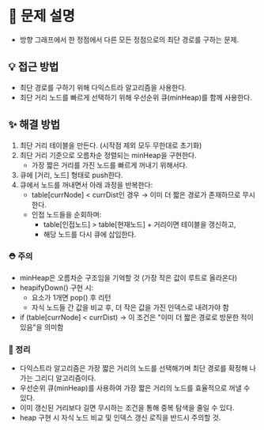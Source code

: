 # 📌 문제 설명

- 방향 그래프에서 한 정점에서 다른 모든 정점으로의 최단 경로를 구하는 문제.

## 💡 접근 방법

- 최단 경로를 구하기 위해 다익스트라 알고리즘을 사용한다.
- 최단 거리 노드를 빠르게 선택하기 위해 우선순위 큐(minHeap)를 함께 사용한다.

## ✨ 해결 방법

1. 최단 거리 테이블을 만든다. (시작점 제외 모두 무한대로 초기화)
2. 최단 거리 기준으로 오름차순 정렬되는 minHeap을 구현한다.
   - 가장 짧은 거리를 가진 노드를 빠르게 꺼내기 위해서다.
3. 큐에 [거리, 노드] 형태로 push한다.
4. 큐에서 노드를 꺼내면서 아래 과정을 반복한다:
   - table[currNode] < currDist인 경우 → 이미 더 짧은 경로가 존재하므로 무시한다.
   - 인접 노드들을 순회하며:
     - table[인접노드] > table[현재노드] + 거리이면 테이블을 갱신하고,
     - 해당 노드를 다시 큐에 삽입한다.

### ⛑️ 주의

- minHeap은 오름차순 구조임을 기억할 것 (가장 작은 값이 루트로 올라온다)
- heapifyDown() 구현 시:
  - 요소가 1개면 pop() 후 리턴
  - 자식 노드들 간 값을 비교 후, 더 작은 값을 가진 인덱스로 내려가야 함
- if (table[currNode] < currDist) → 이 조건은 "이미 더 짧은 경로로 방문한 적이 있음"을 의미함

### 📌 정리

- 다익스트라 알고리즘은 가장 짧은 거리의 노드를 선택해가며 최단 경로를 확정해 나가는 그리디 알고리즘이다.
- 우선순위 큐(minHeap)를 사용하여 가장 짧은 거리의 노드를 효율적으로 꺼낼 수 있다.
- 이미 갱신된 거리보다 길면 무시하는 조건을 통해 중복 탐색을 줄일 수 있다.
- heap 구현 시 자식 노드 비교 및 인덱스 갱신 로직을 반드시 주의할 것.
